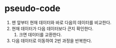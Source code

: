 # pseudo-code
1. 맨 앞부터 현재 데이터와 바로 다음의 데이터를 비교한다. 
2. 현재 데이터가 다음 데이터보다 큰지 확인한다. 
    1. 크면 데이터를 교환한다.
3. 다음 데이터로 이동하여 2번 과정을 반복한다.
